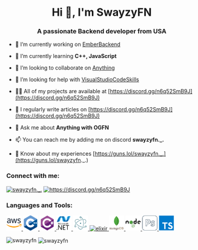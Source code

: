 <h1 align="center">Hi 👋, I'm SwayzyFN</h1>
<h3 align="center">A passionate Backend developer from USA</h3>

- 🔭 I’m currently working on [EmberBackend](https://discord.gg/n6q52SmB9J)

- 🌱 I’m currently learning **C++, JavaScript**

- 👯 I’m looking to collaborate on [Anything](https://discord.gg/n6q52SmB9J)

- 🤝 I’m looking for help with [VisualStudioCodeSkills](https://discord.gg/n6q52SmB9J)

- 👨‍💻 All of my projects are available at [https://discord.gg/n6q52SmB9J](https://discord.gg/n6q52SmB9J)

- 📝 I regularly write articles on [https://discord.gg/n6q52SmB9J](https://discord.gg/n6q52SmB9J)

- 💬 Ask me about **Anything with OGFN**

- 📫 You can reach me by adding me on discord **swayzyfn._.**

- 📄 Know about my experiences [https://guns.lol/swayzyfn._.](https://guns.lol/swayzyfn._.)

<h3 align="left">Connect with me:</h3>
<p align="left">
<a href="https://dev.to/swayzyfn._." target="blank"><img align="center" src="https://raw.githubusercontent.com/rahuldkjain/github-profile-readme-generator/master/src/images/icons/Social/devto.svg" alt="swayzyfn._." height="30" width="40" /></a>
<a href="https://discord.gg/https://discord.gg/n6q52SmB9J" target="blank"><img align="center" src="https://raw.githubusercontent.com/rahuldkjain/github-profile-readme-generator/master/src/images/icons/Social/discord.svg" alt="https://discord.gg/n6q52SmB9J" height="30" width="40" /></a>
</p>

<h3 align="left">Languages and Tools:</h3>
<p align="left"> <a href="https://aws.amazon.com" target="_blank" rel="noreferrer"> <img src="https://raw.githubusercontent.com/devicons/devicon/master/icons/amazonwebservices/amazonwebservices-original-wordmark.svg" alt="aws" width="40" height="40"/> </a> <a href="https://www.w3schools.com/cpp/" target="_blank" rel="noreferrer"> <img src="https://raw.githubusercontent.com/devicons/devicon/master/icons/cplusplus/cplusplus-original.svg" alt="cplusplus" width="40" height="40"/> </a> <a href="https://www.w3schools.com/cs/" target="_blank" rel="noreferrer"> <img src="https://raw.githubusercontent.com/devicons/devicon/master/icons/csharp/csharp-original.svg" alt="csharp" width="40" height="40"/> </a> <a href="https://dotnet.microsoft.com/" target="_blank" rel="noreferrer"> <img src="https://raw.githubusercontent.com/devicons/devicon/master/icons/dot-net/dot-net-original-wordmark.svg" alt="dotnet" width="40" height="40"/> </a> <a href="https://www.electronjs.org" target="_blank" rel="noreferrer"> <img src="https://raw.githubusercontent.com/devicons/devicon/master/icons/electron/electron-original.svg" alt="electron" width="40" height="40"/> </a> <a href="https://elixir-lang.org" target="_blank" rel="noreferrer"> <img src="https://www.vectorlogo.zone/logos/elixir-lang/elixir-lang-icon.svg" alt="elixir" width="40" height="40"/> </a> <a href="https://www.mongodb.com/" target="_blank" rel="noreferrer"> <img src="https://raw.githubusercontent.com/devicons/devicon/master/icons/mongodb/mongodb-original-wordmark.svg" alt="mongodb" width="40" height="40"/> </a> <a href="https://nodejs.org" target="_blank" rel="noreferrer"> <img src="https://raw.githubusercontent.com/devicons/devicon/master/icons/nodejs/nodejs-original-wordmark.svg" alt="nodejs" width="40" height="40"/> </a> <a href="https://www.photoshop.com/en" target="_blank" rel="noreferrer"> <img src="https://raw.githubusercontent.com/devicons/devicon/master/icons/photoshop/photoshop-line.svg" alt="photoshop" width="40" height="40"/> </a> <a href="https://www.typescriptlang.org/" target="_blank" rel="noreferrer"> <img src="https://raw.githubusercontent.com/devicons/devicon/master/icons/typescript/typescript-original.svg" alt="typescript" width="40" height="40"/> </a> </p>

<p><img align="left" src="https://github-readme-stats.vercel.app/api/top-langs?username=swayzyfn&show_icons=true&locale=en&layout=compact" alt="swayzyfn" /></p>

<p>&nbsp;<img align="center" src="https://github-readme-stats.vercel.app/api?username=swayzyfn&show_icons=true&locale=en" alt="swayzyfn" /></p>

